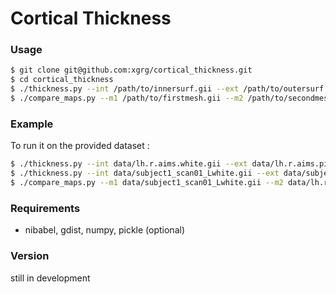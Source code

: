 # Cortical Thickness

### Usage

```sh
$ git clone git@github.com:xgrg/cortical_thickness.git
$ cd cortical_thickness
$ ./thickness.py --int /path/to/innersurf.gii --ext /path/to/outersurf.gii --thickness /path/to/thicknessmap.gii
$ ./compare_maps.py --m1 /path/to/firstmesh.gii --m2 /path/to/secondmesh.gii --t1 /path/to/firstmap.gii --t2 /path/to/secondmap.gii --diff /path/to/diffmap.gii --dist /path/to/distmap.gii
```
### Example

To run it on the provided dataset :

```sh
$ ./thickness.py --int data/lh.r.aims.white.gii --ext data/lh.r.aims.pial.gii --thickness data/lh.r.aims.thickness.gii --mid data/lh.r.aims.mid.gii
$ ./thickness.py --int data/subject1_scan01_Lwhite.gii --ext data/subject1_scan01_Lhemi.gii --thickness data/subject1_scan01_Lthickness.gii --mid data/subject1_scan01_Lmid.gii
$ ./compare_maps.py --m1 data/subject1_scan01_Lwhite.gii --m2 data/lh.r.aims.white.gii --t1 data/subject1_scan01_Lthickness.gii --t2 data/lh.r.aims.thickness.gii --diff data/diff.gii --dist data/dist.gii
```

### Requirements
- nibabel, gdist, numpy, pickle (optional)

### Version
still in development




